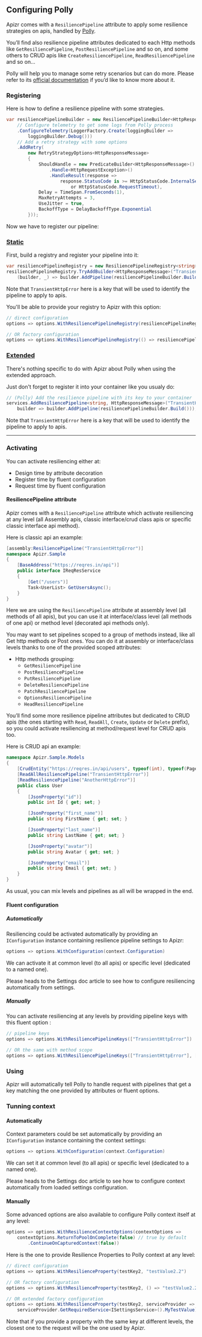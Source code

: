 ﻿## Configuring Polly

Apizr comes with a `ResiliencePipeline` attribute to apply some resilience strategies on apis, handled by [Polly](https://github.com/App-vNext/Polly).

You’ll find also resilience pipeline attributes dedicated to each Http methods like `GetResiliencePipeline`, `PostResiliencePipeline` and so on, and some others to CRUD apis like `CreateResiliencePipeline`, `ReadResiliencePipeline` and so on…

Polly will help you to manage some retry scenarios but can do more. Please refer to its [official documentation](https://github.com/App-vNext/Polly) if you’d like to know more about it.

### Registering

Here is how to define a resilience pipeline with some strategies.

```csharp
var resiliencePipelineBuilder = new ResiliencePipelineBuilder<HttpResponseMessage>()
    // Configure telemetry to get some logs from Polly process
    .ConfigureTelemetry(LoggerFactory.Create(loggingBuilder =>
        loggingBuilder.Debug()))
    // Add a retry strategy with some options
    .AddRetry(
        new RetryStrategyOptions<HttpResponseMessage>
        {
            ShouldHandle = new PredicateBuilder<HttpResponseMessage>()
                .Handle<HttpRequestException>()
                .HandleResult(response =>
                    response.StatusCode is >= HttpStatusCode.InternalServerError
                        or HttpStatusCode.RequestTimeout),
            Delay = TimeSpan.FromSeconds(1),
            MaxRetryAttempts = 3,
            UseJitter = true,
            BackoffType = DelayBackoffType.Exponential
        }));
```

Now we have to register our pipeline:

### [Static](#tab/tabid-static)

First, build a registry and register your pipeline into it:

```csharp
var resiliencePipelineRegistry = new ResiliencePipelineRegistry<string>();
resiliencePipelineRegistry.TryAddBuilder<HttpResponseMessage>("TransientHttpError", 
    (builder, _) => builder.AddPipeline(resiliencePipelineBuilder.Build()));
```

Note that `TransientHttpError` here is a key that will be used to identify the pipeline to apply to apis.

You'll be able to provide your registry to Apizr with this option:

```csharp
// direct configuration
options => options.WithResiliencePipelineRegistry(resiliencePipelineRegistry)

// OR factory configuration
options => options.WithResiliencePipelineRegistry(() => resiliencePipelineRegistry)
```

### [Extended](#tab/tabid-extended)

There's nothing specific to do with Apizr about Polly when using the extended approach.

Just don't forget to register it into your container like you usualy do:

```csharp
// (Polly) Add the resilience pipeline with its key to your container
services.AddResiliencePipeline<string, HttpResponseMessage>("TransientHttpError",
    builder => builder.AddPipeline(resiliencePipelineBuilder.Build()));
```

Note that `TransientHttpError` here is a key that will be used to identify the pipeline to apply to apis.

***

### Activating

You can activate resiliencing either at:
- Design time by attribute decoration
- Register time by fluent configuration
- Request time by fluent configuration

#### ResiliencePipeline attribute

Apizr comes with a `ResiliencePipeline` attribute which activate resiliencing at any level (all Assembly apis, classic interface/crud class apis or specific classic interface api method).

Here is classic api an example:
```csharp
[assembly:ResiliencePipeline("TransientHttpError")]
namespace Apizr.Sample
{
    [BaseAddress("https://reqres.in/api")]
    public interface IReqResService
    {
        [Get("/users")]
        Task<UserList> GetUsersAsync();
    }
}
```

Here we are using the `ResiliencePipeline` attribute at assembly level (all methods of all apis), 
but you can use it at interface/class level (all methods of one api) or method level (decorated api methods only).

You may want to set pipelines scoped to a group of methods instead, like all Get http methods or Post ones.
You can do it at assembly or interface/class levels thanks to one of the provided scoped attributes:
- Http methods grouping: 
  - `GetResiliencePipeline`
  - `PostResiliencePipeline`
  - `PutResiliencePipeline`
  - `DeleteResiliencePipeline`
  - `PatchResiliencePipeline`
  - `OptionsResiliencePipeline`
  - `HeadResiliencePipeline`

You’ll find some more resilience pipeline attributes but dedicated to CRUD apis (the ones starting with `Read`, `ReadAll`, `Create`, `Update` or `Delete` prefix), so you could activate resiliencing at method/request level for CRUD apis too.

Here is CRUD api an example:
```csharp
namespace Apizr.Sample.Models
{
    [CrudEntity("https://reqres.in/api/users", typeof(int), typeof(PagedResult<>))]
    [ReadAllResiliencePipeline("TransientHttpError")]
    [ReadResiliencePipeline("AnotherHttpError")]
    public class User
    {
        [JsonProperty("id")]
        public int Id { get; set; }

        [JsonProperty("first_name")]
        public string FirstName { get; set; }

        [JsonProperty("last_name")]
        public string LastName { get; set; }

        [JsonProperty("avatar")]
        public string Avatar { get; set; }

        [JsonProperty("email")]
        public string Email { get; set; }
    }
}
```

As usual, you can mix levels and pipelines as all will be wrapped in the end.

#### Fluent configuration

##### Automatically

Resiliencing could be activated automatically by providing an `IConfiguration` instance containing resilience pipeline settings to Apizr:
```csharp
options => options.WithConfiguration(context.Configuration)
```

We can activate it at common level (to all apis) or specific level (dedicated to a named one).

Please heads to the Settings doc article to see how to configure resiliencing automatically from settings.

##### Manually

You can activate resiliencing at any levels by providing pipeline keys with this fluent option :
```csharp
// pipeline keys
options => options.WithResiliencePipelineKeys(["TransientHttpError"])

// OR the same with method scope
options => options.WithResiliencePipelineKeys(["TransientHttpError"], [ApizrRequestMethod.HttpGet, ApizrRequestMethod.CrudRead])
```

### Using

Apizr will automatically tell Polly to handle request with pipelines that get a key matching the one provided by attributes or fluent options.

### Tunning context

#### Automatically

Context parameters could be set automatically by providing an `IConfiguration` instance containing the context settings:
```csharp
options => options.WithConfiguration(context.Configuration)
```

We can set it at common level (to all apis) or specific level (dedicated to a named one).

Please heads to the Settings doc article to see how to configure context automatically from loaded settings configuration.

#### Manually

Some advanced options are also available to configure Polly context itself at any level:

```csharp
options => options.WithResilienceContextOptions(contextOptions =>
    contextOptions.ReturnToPoolOnComplete(false) // true by default
        .ContinueOnCapturedContext(false))
```

Here is the one to provide Resilience Properties to Polly context at any level:

```csharp
// direct configuration
options => options.WithResilienceProperty(testKey2, "testValue2.2")

// OR factory configuration
options => options.WithResilienceProperty(testKey2, () => "testValue2.2")

// OR extended factory configuration
options => options.WithResilienceProperty(testKey2, serviceProvider => 
    serviceProvider.GetRequiredService<ISettingsService>().MyTestValue)
```

Note that if you provide a property with the same key at different levels, the closest one to the request will be the one used by Apizr.